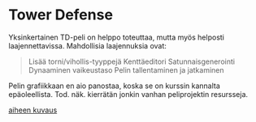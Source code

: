 # Tower Defense

Yksinkertainen TD-peli on helppo toteuttaa, mutta myös helposti laajennettavissa.
Mahdollisia laajennuksia ovat:
> Lisää torni/vihollis-tyyppejä
> Kenttäeditori
> Satunnaisgenerointi
> Dynaaminen vaikeustaso
> Pelin tallentaminen ja jatkaminen

Pelin grafiikkaan en aio panostaa, koska se on kurssin kannalta epäoleellista. Tod. näk. kierrätän jonkin vanhan peliprojektin resursseja.

[aiheen kuvaus](dokumentaatio/aiheenKuvausJaRakenne.md)
